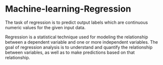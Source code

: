 # Machine-learning-Regression
The task of regression is to predict output labels which are continuous numeric values for the given input data.


Regression is a statistical technique used for modeling the relationship between a dependent variable and one or more independent variables. The goal of regression analysis is to understand and quantify the relationship between variables, as well as to make predictions based on that relationship.
